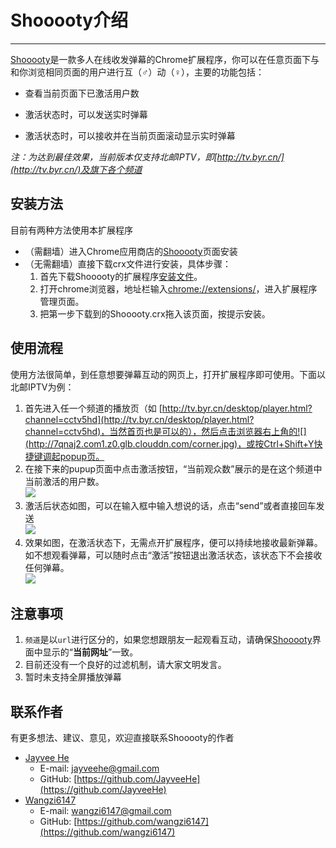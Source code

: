 # Shooooty介绍

---

[Shooooty](https://chrome.google.com/webstore/detail/shooooty/aifdchekbmlmleaaahcdiichijehnmee?hl=zh-CN)是一款多人在线收发弹幕的Chrome扩展程序，你可以在任意页面下与和你浏览相同页面的用户进行互（♂）动（♀），主要的功能包括：

- 查看当前页面下已激活用户数

- 激活状态时，可以发送实时弹幕

- 激活状态时，可以接收并在当前页面滚动显示实时弹幕

*注：为达到最佳效果，当前版本仅支持北邮IPTV，即[http://tv.byr.cn/](http://tv.byr.cn/)及旗下各个频道*

## 安装方法
目前有两种方法使用本扩展程序

- （需翻墙）进入Chrome应用商店的[Shooooty](https://chrome.google.com/webstore/detail/shooooty/aifdchekbmlmleaaahcdiichijehnmee?hl=zh-CN)页面安装 
- （无需翻墙）直接下载crx文件进行安装，具体步骤：
	1. 首先下载Shooooty的扩展程序[安装文件](http://project-curtain.avosapps.com/download)。
	2. 打开chrome浏览器，地址栏输入[chrome://extensions/](chrome://extensions/)，进入扩展程序管理页面。
	3. 把第一步下载到的Shooooty.crx拖入该页面，按提示安装。

## 使用流程
使用方法很简单，到任意想要弹幕互动的网页上，打开扩展程序即可使用。下面以北邮IPTV为例： 
 
1. 首先进入任一个频道的播放页（如 [http://tv.byr.cn/desktop/player.html?channel=cctv5hd](http://tv.byr.cn/desktop/player.html?channel=cctv5hd)，当然首页也是可以的），然后点击浏览器右上角的![](http://7qnaj2.com1.z0.glb.clouddn.com/corner.jpg)，或按Ctrl+Shift+Y快捷键调起popup页。
2. 在接下来的pupup页面中点击激活按钮，“当前观众数”展示的是在这个频道中当前激活的用户数。  
![](http://7qnaj2.com1.z0.glb.clouddn.com/initial.jpg) 
3. 激活后状态如图，可以在输入框中输入想说的话，点击“send”或者直接回车发送  
![](http://7qnaj2.com1.z0.glb.clouddn.com/input.jpg)
4. 效果如图，在激活状态下，无需点开扩展程序，便可以持续地接收最新弹幕。如不想观看弹幕，可以随时点击“激活”按钮退出激活状态，该状态下不会接收任何弹幕。  
![](http://7qnaj2.com1.z0.glb.clouddn.com/42.pic_hd.jpg)  
 
## 注意事项
1. `频道`是以`url`进行区分的，如果您想跟朋友一起观看互动，请确保[Shooooty](https://chrome.google.com/webstore/detail/shooooty/aifdchekbmlmleaaahcdiichijehnmee?hl=zh-CN)界面中显示的“**当前网址**”一致。
2. 目前还没有一个良好的过滤机制，请大家文明发言。
3. 暂时未支持全屏播放弹幕

## 联系作者
有更多想法、建议、意见，欢迎直接联系Shooooty的作者  

- [Jayvee He](http://jayveehe.github.io)
	- E-mail: jayveehe@gmail.com
	- GitHub: [https://github.com/JayveeHe](https://github.com/JayveeHe)
- [Wangzi6147](http://wangzi6147.github.io)
	- E-mail: wangzi6147@gmail.com
	- GitHub: [https://github.com/wangzi6147](https://github.com/wangzi6147)
